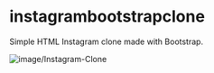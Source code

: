 # instagrambootstrapclone

Simple HTML Instagram clone made with Bootstrap.

![image/Instagram-Clone](/image/Instagram-Clone)
